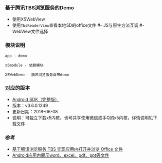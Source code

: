 ### 基于腾讯TBS浏览服务的Demo
- 使用X5WebView
- 使用`TbsReaderView`查看本地SD的office文件
#- JS与原生方法互调
#- WebView文件选择

### 模块说明
`app - demo`

`x5module - 依赖模块`

`X5WebDemo - 腾讯浏览服务自带demo`

### 对应的版本
- [Android SDK（完整版）](https://x5.tencent.com/tbs/sdk.html)
- 版本：v3.6.0.1249
- 更新日期：2018-06-08
- 说明：可独立下载x5内核，也可共享使用微信或手Q的x5内核，详情说明见下载文件


### 参考
- [基于腾讯浏览服务 TBS 实现应用内打开并浏览 Office 文件](http://yifeng.studio/2017/10/21/android-open-office-files-with-tbs-within-app/?utm_source=tuicool&utm_medium=referral)
- [Android应用内展示word、excel、pdf、ppt等文件](http://www.jianshu.com/p/3f57d640b24d)